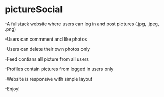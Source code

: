 # pictureSocial

-A fullstack website where users can log in and post pictures (.jpg, .jpeg, .png)

-Users can commment and like photos

-Users can delete their own photos only

-Feed contians all picture from all users

-Profiles contain pictures from logged in users only

-Website is responsive with simple layout

-Enjoy!
